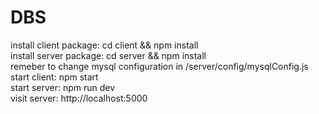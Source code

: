 # DBS
install client package: cd client && npm install <br />
install server package: cd server && npm install <br />
remeber to change mysql configuration in /server/config/mysqlConfig.js <br />
start client: npm start <br />
start server: npm run dev <br />
visit server: http://localhost:5000
